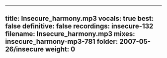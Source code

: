 
---
title: Insecure_harmony.mp3
vocals: true
best: false
definitive: false
recordings: insecure-132
filename: Insecure_harmony.mp3
mixes: insecure_harmony-mp3-781
folder: 2007-05-26/insecure
weight: 0
---
